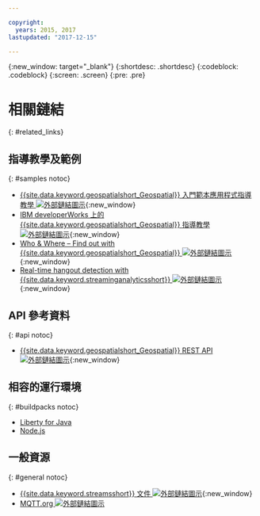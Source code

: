 ```yaml
---

copyright:
  years: 2015, 2017
lastupdated: "2017-12-15"

---
```


<!-- Attribute definitions -->
{:new_window: target="_blank"}
{:shortdesc: .shortdesc}
{:codeblock: .codeblock}
{:screen: .screen}
{:pre: .pre}

# 相關鏈結
{: #related_links}

## 指導教學及範例
{: #samples notoc}

* [{{site.data.keyword.geospatialshort_Geospatial}} 入門範本應用程式指導教學 ![外部鏈結圖示](../../icons/launch-glyph.svg "外部鏈結圖示")](https://www.ibm.com/developerworks/library/mo-monitordevices-app/index.html){:new_window}
* [IBM developerWorks 上的 {{site.data.keyword.geospatialshort_Geospatial}} 指導教學 ![外部鏈結圖示](../../icons/launch-glyph.svg "外部鏈結圖示")](http://www.ibm.com/developerworks/topics/geospatial%20analytics%20service){:new_window}
* [Who & Where – Find out with {{site.data.keyword.geospatialshort_Geospatial}} ![外部鏈結圖示](../../icons/launch-glyph.svg "外部鏈結圖示")](https://developer.ibm.com/bluemix/2014/12/17/find-bluemix-geospatial-analytics){:new_window}
* [Real-time hangout detection with {{site.data.keyword.streaminganalyticsshort}} ![外部鏈結圖示](../../icons/launch-glyph.svg "外部鏈結圖示")](https://developer.ibm.com/bluemix/2016/05/27/real-time-hangout-detection/){:new_window}


## API 參考資料
{: #api notoc}

* [{{site.data.keyword.geospatialshort_Geospatial}} REST API ![外部鏈結圖示](../../icons/launch-glyph.svg "外部鏈結圖示")](https://console.ng.bluemix.net/apidocs/246){:new_window}

## 相容的運行環境
{: #buildpacks notoc}

* [Liberty for Java](/docs/runtimes/liberty/index.html#liberty)
* [Node.js](/docs/runtimes/nodejs/index.html#nodejs)

## 一般資源

{: #general notoc}
* [{{site.data.keyword.streamsshort}} 文件 ![外部鏈結圖示](../../icons/launch-glyph.svg "外部鏈結圖示")](http://www.ibm.com/support/knowledgecenter/SSCRJU_4.2.1/com.ibm.streams.welcome.doc/doc/kc-homepage.html){:new_window}
* [MQTT.org ![外部鏈結圖示](../../icons/launch-glyph.svg "外部鏈結圖示")](http://mqtt.org/)
